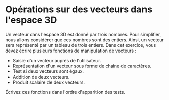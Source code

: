 # Opérations sur des vecteurs dans l'espace 3D

Un vecteur dans l'espace 3D est donné par trois nombres. Pour simplifier, nous allons considérer que ces nombres sont des entiers. Ainsi, un vecteur sera représenté par un tableau de trois entiers. Dans cet exercice, vous devez écrire plusieurs fonctions de manipulation de vecteurs :

- Saisie d'un vecteur auprès de l'utilisateur.
- Représentation d'un vecteur sous forme de chaîne de caractères.
- Test si deux vecteurs sont égaux.
- Addition de deux vecteurs.
- Produit scalaire de deux vecteurs.

Écrivez ces fonctions dans l'ordre d'apparition des tests.